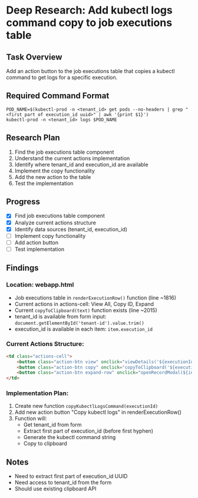 # Deep Research: Add kubectl logs command copy to job executions table

## Task Overview
Add an action button to the job executions table that copies a kubectl command to get logs for a specific execution.

## Required Command Format
```
POD_NAME=$(kubectl-prod -n <tenant_id> get pods --no-headers | grep "<first part of execution_id uuid>" | awk '{print $1}')
kubectl-prod -n <tenant_id> logs $POD_NAME
```

## Research Plan
1. Find the job executions table component
2. Understand the current actions implementation
3. Identify where tenant_id and execution_id are available
4. Implement the copy functionality
5. Add the new action to the table
6. Test the implementation

## Progress
- [x] Find job executions table component
- [x] Analyze current actions structure
- [x] Identify data sources (tenant_id, execution_id)
- [ ] Implement copy functionality
- [ ] Add action button
- [ ] Test implementation

## Findings
### Location: webapp.html
- Job executions table in `renderExecutionRow()` function (line ~1816)
- Current actions in actions-cell: View All, Copy ID, Expand
- Current `copyToClipboard(text)` function exists (line ~2015)
- tenant_id is available from form input: `document.getElementById('tenant-id').value.trim()`
- execution_id is available in each item: `item.execution_id`

### Current Actions Structure:
```html
<td class="actions-cell">
    <button class="action-btn view" onclick="viewDetails('${executionId}')">View All</button>
    <button class="action-btn copy" onclick="copyToClipboard('${executionId}')">Copy ID</button>
    <button class="action-btn expand-row" onclick="openRecordModal(${index})">Expand</button>
</td>
```

### Implementation Plan:
1. Create new function `copyKubectlLogsCommand(executionId)` 
2. Add new action button "Copy kubectl logs" in renderExecutionRow()
3. Function will:
   - Get tenant_id from form
   - Extract first part of execution_id (before first hyphen)
   - Generate the kubectl command string
   - Copy to clipboard

## Notes
- Need to extract first part of execution_id UUID
- Need access to tenant_id from the form
- Should use existing clipboard API 
